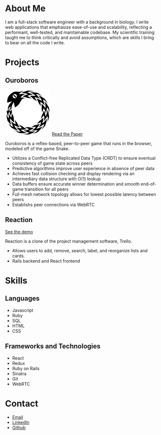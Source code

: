 <h1 id="about">About Me</h1>
<section class="about">
  <p>I am a full-stack software engineer with a background in biology. I write web applications that emphasize ease-of-use and scalability, reflecting a performant, well-tested, and maintainable codebase. My scientific training taught me to think critically and avoid assumptions, which are skills I bring to bear on all the code I write.</p>
</section>

<h1 id="projects">Projects</h1>
<section class="project">
  <aside>
    <h2>Ouroboros</h2>
    <a class='logo' href="https://ouroboros-game.herokuapp.com"><img src="assets/images/logo.svg" alt="ouroboros logo" width="150px"></a>
    <a class="content-btn" href="https://ouroboros-game.herokuapp.com/about">Read the Paper</a>
  </aside>
  <section class="desc">
    <p>Ouroboros is a reflex-based, peer-to-peer game that runs in the browser, modeled off of the game Snake.</p>
      <ul>
        <li>Utilizes a Conflict-free Replicated Data Type (CRDT) to ensure eventual consistency of game state across peers</li>
        <li>Predictive algorithms improve user experience in absence of peer data</li>
        <li>Achieves fast collision checking and display rendering via an intermediary data structure with O(1) lookup</li>
        <li>Data buffers ensure accurate winner determination and smooth end-of-game transition for all peers</li>
        <li>Full-mesh network topology allows for lowest possible latency between peers</li>
        <li>Establishs peer connections via WebRTC</li>
      </ul>
  </section>
</section>
<section class="project">
  <aside>
    <h2>Reaction</h2>
    <a class="content-btn" href="https://reaction-trello-clone.herokuapp.com/">See the demo</a>
  </aside>
  <section class="desc">
    <p>Reaction is a clone of the project management software, Trello.</p>
    <ul>
        <li>Allows users to add, remove, search, label, and reorganize lists and cards.</li>
        <li>Rails backend and React frontend</li>
    </ul>  
  </section>
</section>

<h1 class="skills">Skills</h1>
<section class="skills">
  <h2>Languages</h2>
  <ul>
    <li>Javascript</li>
    <li>Ruby</li>
    <li>SQL</li>
    <li>HTML</li>
    <li>CSS</li>
  </ul>
  <h2>Frameworks and Technologies</h2>
  <ul>
    <li>React</li>
    <li>Redux</li>
    <li>Ruby on Rails</li>
    <li>Sinatra</li>
    <li>Git</li>
    <li>WebRTC</li>
  </ul>
</section>
<h1 id="contact">Contact</h1>
<section class="contact">
  <ul>
    <li><a href="mailto:grant.davis.reed@gmail.com">Email</a></li>
    <li><a href="https://linkedin.com/in/grant-d-reed">LinkedIn</a></li>
    <li><a href="https://github.com/grantdreed">Github</a></li>
  </ul>
</section>
                                         


